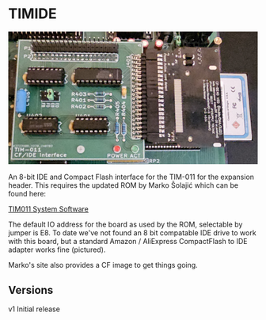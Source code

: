 # TIMIDE

![Image of build version 1 board in green](https://github.com/Board-Folk/TIM011B/blob/main/images/timidev1_small.png)

An 8-bit IDE and Compact Flash interface for the TIM-011 for the expansion header. This requires the updated ROM by Marko Šolajić which can be found here:

  [TIM011 System Software](https://github.com/msolajic/tim011-system-software)

The default IO address for the board as used by the ROM, selectable by jumper is E8. To date we've not found an 8 bit compatable IDE drive to work with this board, but a standard Amazon / AliExpress CompactFlash to IDE adapter works fine (pictured).

Marko's site also provides a CF image to get things going.

## Versions

v1 Initial release
